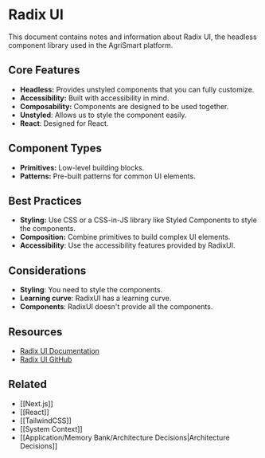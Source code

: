 # Radix UI

This document contains notes and information about Radix UI, the headless component library used in the AgriSmart platform.

## Core Features

*   **Headless:** Provides unstyled components that you can fully customize.
*   **Accessibility:** Built with accessibility in mind.
*   **Composability:** Components are designed to be used together.
* **Unstyled**: Allows us to style the component easily.
* **React**: Designed for React.

## Component Types

*   **Primitives:** Low-level building blocks.
*   **Patterns:** Pre-built patterns for common UI elements.

## Best Practices

*   **Styling:** Use CSS or a CSS-in-JS library like Styled Components to style the components.
*   **Composition:** Combine primitives to build complex UI elements.
* **Accessibility**: Use the accessibility features provided by RadixUI.

## Considerations

* **Styling**: You need to style the components.
* **Learning curve**: RadixUI has a learning curve.
* **Components**: RadixUI doesn't provide all the components.

## Resources

*   [Radix UI Documentation](https://www.radix-ui.com/)
*   [Radix UI GitHub](https://github.com/radix-ui/primitives)

## Related

* [[Next.js]]
* [[React]]
* [[TailwindCSS]]
* [[System Context]]
* [[Application/Memory Bank/Architecture Decisions|Architecture Decisions]]
